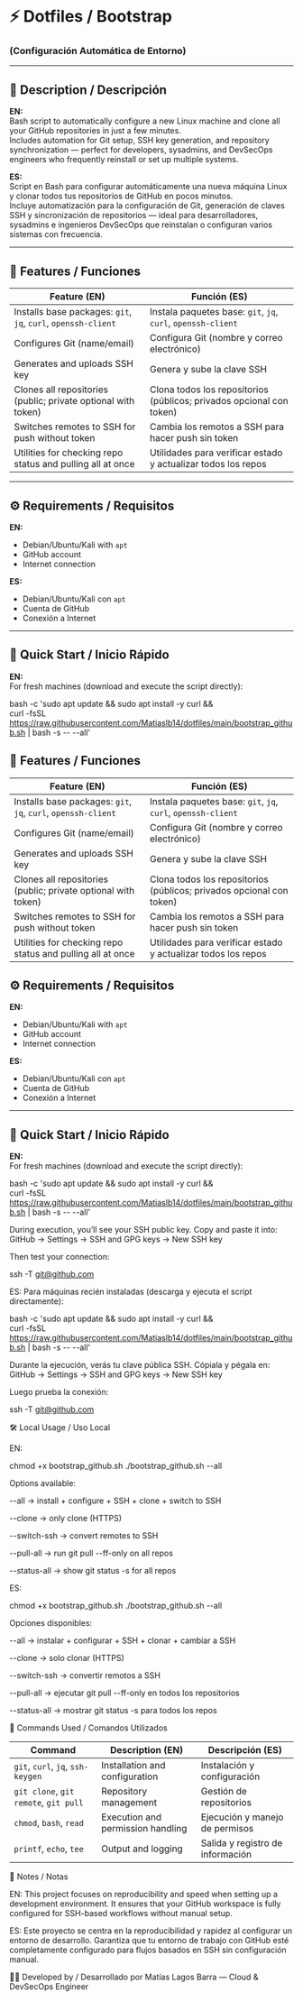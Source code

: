 # ⚡ Dotfiles / Bootstrap  
### (Configuración Automática de Entorno)

---

## 📌 Description / Descripción  

**EN:**  
Bash script to automatically configure a new Linux machine and clone all your GitHub repositories in just a few minutes.  
Includes automation for Git setup, SSH key generation, and repository synchronization — perfect for developers, sysadmins, and DevSecOps engineers who frequently reinstall or set up multiple systems.  

**ES:**  
Script en Bash para configurar automáticamente una nueva máquina Linux y clonar todos tus repositorios de GitHub en pocos minutos.  
Incluye automatización para la configuración de Git, generación de claves SSH y sincronización de repositorios — ideal para desarrolladores, sysadmins e ingenieros DevSecOps que reinstalan o configuran varios sistemas con frecuencia.

---

## 🚀 Features / Funciones  

| Feature (EN) | Función (ES) |
|---------------|--------------|
| Installs base packages: `git`, `jq`, `curl`, `openssh-client` | Instala paquetes base: `git`, `jq`, `curl`, `openssh-client` |
| Configures Git (name/email) | Configura Git (nombre y correo electrónico) |
| Generates and uploads SSH key | Genera y sube la clave SSH |
| Clones all repositories (public; private optional with token) | Clona todos los repositorios (públicos; privados opcional con token) |
| Switches remotes to SSH for push without token | Cambia los remotos a SSH para hacer push sin token |
| Utilities for checking repo status and pulling all at once | Utilidades para verificar estado y actualizar todos los repos |

---

## ⚙️ Requirements / Requisitos  

**EN:**  
- Debian/Ubuntu/Kali with `apt`  
- GitHub account  
- Internet connection  

**ES:**  
- Debian/Ubuntu/Kali con `apt`  
- Cuenta de GitHub  
- Conexión a Internet  

---

## 🧪 Quick Start / Inicio Rápido  

**EN:**  
For fresh machines (download and execute the script directly):  

bash -c 'sudo apt update && sudo apt install -y curl && \
curl -fsSL https://raw.githubusercontent.com/Matiaslb14/dotfiles/main/bootstrap_github.sh | bash -s -- --all'

## 🚀 Features / Funciones  

| Feature (EN) | Función (ES) |
|---------------|--------------|
| Installs base packages: `git`, `jq`, `curl`, `openssh-client` | Instala paquetes base: `git`, `jq`, `curl`, `openssh-client` |
| Configures Git (name/email) | Configura Git (nombre y correo electrónico) |
| Generates and uploads SSH key | Genera y sube la clave SSH |
| Clones all repositories (public; private optional with token) | Clona todos los repositorios (públicos; privados opcional con token) |
| Switches remotes to SSH for push without token | Cambia los remotos a SSH para hacer push sin token |
| Utilities for checking repo status and pulling all at once | Utilidades para verificar estado y actualizar todos los repos |

## ⚙️ Requirements / Requisitos  

**EN:**  
- Debian/Ubuntu/Kali with `apt`  
- GitHub account  
- Internet connection  

**ES:**  
- Debian/Ubuntu/Kali con `apt`  
- Cuenta de GitHub  
- Conexión a Internet  

---

## 🧪 Quick Start / Inicio Rápido  

**EN:**  
For fresh machines (download and execute the script directly):  

bash -c 'sudo apt update && sudo apt install -y curl && \
curl -fsSL https://raw.githubusercontent.com/Matiaslb14/dotfiles/main/bootstrap_github.sh | bash -s -- --all'

During execution, you’ll see your SSH public key.
Copy and paste it into:
GitHub → Settings → SSH and GPG keys → New SSH key

Then test your connection:

ssh -T git@github.com

ES:
Para máquinas recién instaladas (descarga y ejecuta el script directamente):

bash -c 'sudo apt update && sudo apt install -y curl && \
curl -fsSL https://raw.githubusercontent.com/Matiaslb14/dotfiles/main/bootstrap_github.sh | bash -s -- --all'

Durante la ejecución, verás tu clave pública SSH.
Cópiala y pégala en:
GitHub → Settings → SSH and GPG keys → New SSH key

Luego prueba la conexión:

ssh -T git@github.com

🛠️ Local Usage / Uso Local

EN:

chmod +x bootstrap_github.sh
./bootstrap_github.sh --all

Options available:

--all → install + configure + SSH + clone + switch to SSH

--clone → only clone (HTTPS)

--switch-ssh → convert remotes to SSH

--pull-all → run git pull --ff-only on all repos

--status-all → show git status -s for all repos

ES:

chmod +x bootstrap_github.sh
./bootstrap_github.sh --all

Opciones disponibles:

--all → instalar + configurar + SSH + clonar + cambiar a SSH

--clone → solo clonar (HTTPS)

--switch-ssh → convertir remotos a SSH

--pull-all → ejecutar git pull --ff-only en todos los repositorios

--status-all → mostrar git status -s para todos los repos

🧠 Commands Used / Comandos Utilizados

| Command                               | Description (EN)                  | Descripción (ES)                 |
| ------------------------------------- | --------------------------------- | -------------------------------- |
| `git`, `curl`, `jq`, `ssh-keygen`     | Installation and configuration    | Instalación y configuración      |
| `git clone`, `git remote`, `git pull` | Repository management             | Gestión de repositorios          |
| `chmod`, `bash`, `read`               | Execution and permission handling | Ejecución y manejo de permisos   |
| `printf`, `echo`, `tee`               | Output and logging                | Salida y registro de información |

📘 Notes / Notas

EN:
This project focuses on reproducibility and speed when setting up a development environment.
It ensures that your GitHub workspace is fully configured for SSH-based workflows without manual setup.

ES:
Este proyecto se centra en la reproducibilidad y rapidez al configurar un entorno de desarrollo.
Garantiza que tu entorno de trabajo con GitHub esté completamente configurado para flujos basados en SSH sin configuración manual.

👨‍💻 Developed by / Desarrollado por
Matías Lagos Barra — Cloud & DevSecOps Engineer
